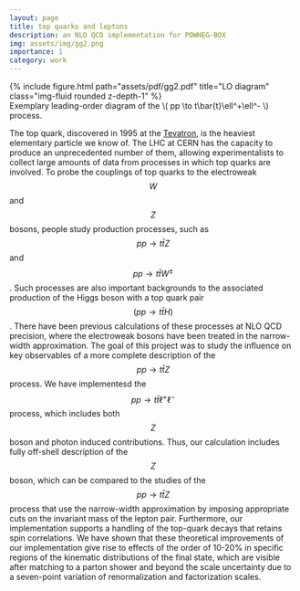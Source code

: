 ```yaml
---
layout: page
title: top quarks and leptons
description: an NLO QCD implementation for POWHEG-BOX
img: assets/img/gg2.png
importance: 1
category: work
---
```


<div class="container-fluid">
  <div class="row justify-content-center">
    <div class="col-12">
        {% include figure.html path="assets/pdf/gg2.pdf" title="LO diagram" class="img-fluid rounded z-depth-1" %}
    </div>
  </div>
</div>
<div class="container">
  <div class="caption">
    Exemplary leading-order diagram of the \( pp \to t\bar{t}\ell^+\ell^- \) process.
  </div>
</div>

The top quark, discovered in 1995 at the [Tevatron](https://en.wikipedia.org/wiki/Tevatron), is the heaviest elementary particle we know of. The LHC at CERN has the capacity to produce an unprecedented number of them, allowing experimentalists to collect large amounts of data from processes in which top quarks are involved. To probe the couplings of top quarks to the electroweak $$W$$ and $$Z$$ bosons, people study production processes, such as $$ pp \to t\bar{t}Z $$ and $$ pp \to t\bar{t}W^\pm $$. Such processes are also important backgrounds to the associated production of the Higgs boson with a top quark pair $$(pp \to t\bar{t}H)$$. There have been previous calculations of these processes at NLO QCD precision, where the electroweak bosons have been treated in the narrow-width approximation. The goal of this project was to study the influence on key observables of a more complete description of the $$ pp \to t\bar{t}Z $$ process. We have implementesd the $$ pp \to t\bar{t}\ell^+\ell^- $$ process, which includes both $$Z$$ boson and photon induced contributions. Thus, our calculation includes fully off-shell description of the $$Z$$ boson, which can be compared to the studies of the $$ pp \to t\bar{t}Z $$ process that use the narrow-width approximation by imposing appropriate cuts on the invariant mass of the lepton pair. Furthermore, our implementation supports a handling of the top-quark decays that retains spin correlations. We have shown that these theoretical improvements of our implementation give rise to effects of the order of 10-20% in specific regions of the kinematic distributions of the final state, which are visible after matching to a parton shower and beyond the scale uncertainty due to a seven-point variation of  renormalization and factorization scales.


<!---

Every project has a beautiful feature showcase page.
It's easy to include images in a flexible 3-column grid format.
Make your photos 1/3, 2/3, or full width.


<div class="row">
    <div class="col-sm mt-3 mt-md-0">
        {% include figure.html path="assets/img/1.jpg" title="example image" class="img-fluid rounded z-depth-1" %}
    </div>
    <div class="col-sm mt-3 mt-md-0">
        {% include figure.html path="assets/img/3.jpg" title="example image" class="img-fluid rounded z-depth-1" %}
    </div>
    <div class="col-sm mt-3 mt-md-0">
        {% include figure.html path="assets/img/5.jpg" title="example image" class="img-fluid rounded z-depth-1" %}
    </div>
</div>
<div class="caption">
    Caption photos easily. On the left, a road goes through a tunnel. Middle, leaves artistically fall in a hipster photoshoot. Right, in another hipster photoshoot, a lumberjack grasps a handful of pine needles.
</div>
<div class="row">
    <div class="col-sm mt-3 mt-md-0">
        {% include figure.html path="assets/img/5.jpg" title="example image" class="img-fluid rounded z-depth-1" %}
    </div>
</div>
<div class="caption">
    This image can also have a caption. It's like magic.
</div>

You can also put regular text between your rows of images.
Say you wanted to write a little bit about your project before you posted the rest of the images.
You describe how you toiled, sweated, *bled* for your project, and then... you reveal it's glory in the next row of images.


<div class="row justify-content-sm-center">
    <div class="col-sm-8 mt-3 mt-md-0">
        {% include figure.html path="assets/img/6.jpg" title="example image" class="img-fluid rounded z-depth-1" %}
    </div>
    <div class="col-sm-4 mt-3 mt-md-0">
        {% include figure.html path="assets/img/11.jpg" title="example image" class="img-fluid rounded z-depth-1" %}
    </div>
</div>
<div class="caption">
    You can also have artistically styled 2/3 + 1/3 images, like these.
</div>


The code is simple.
Just wrap your images with `<div class="col-sm">` and place them inside `<div class="row">` (read more about the <a href="https://getbootstrap.com/docs/4.4/layout/grid/">Bootstrap Grid</a> system).
To make images responsive, add `img-fluid` class to each; for rounded corners and shadows use `rounded` and `z-depth-1` classes.
Here's the code for the last row of images above:

{% raw %}
```html
<div class="row justify-content-sm-center">
    <div class="col-sm-8 mt-3 mt-md-0">
        {% include figure.html path="assets/img/6.jpg" title="example image" class="img-fluid rounded z-depth-1" %}
    </div>
    <div class="col-sm-4 mt-3 mt-md-0">
        {% include figure.html path="assets/img/11.jpg" title="example image" class="img-fluid rounded z-depth-1" %}
    </div>
</div>
```
{% endraw %}
-->
